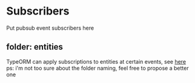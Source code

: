 # Subscribers

Put pubsub event subscribers here

## folder: entities

TypeORM can apply subscriptions to entities at certain events, see [here](https://orkhan.gitbook.io/typeorm/docs/listeners-and-subscribers)  
ps: i'm not too sure about the folder naming, feel free to propose a better one
